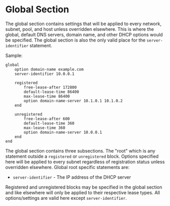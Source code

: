# Global Section

The global section contains settings that will be applied to every network, subnet, pool, and host unless overridden elsewhere. This is where the global, default DNS servers, domain name, and other DHCP options would be specified. The global section is also the only valid place for the `server-identifier` statement.

Sample:

```
global
    option domain-name example.com
    server-identifier 10.0.0.1

    registered
        free-lease-after 172800
        default-lease-time 86400
        max-lease-time 86400
        option domain-name-server 10.1.0.1 10.1.0.2
    end

    unregistered
        free-lease-after 600
        default-lease-time 360
        max-lease-time 360
        option domain-name-server 10.0.0.1
    end
end
```

The global section contains three subsections. The "root" which is any statement outside a `registered` or `unregistered` block. Options specified here will be applied to every subnet regardless of registration status unless overridden elsewhere. Global root specific statements are:

- `server-identifier` - The IP address of the DHCP server

Registered and unregistered blocks may be specified in the global section and like elsewhere will only be applied to their respective lease types. All options/settings are valid here except `server-identifier`.
